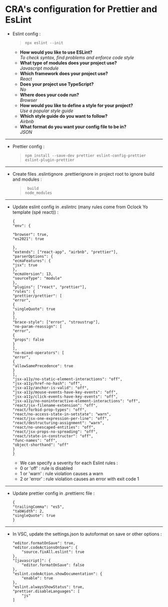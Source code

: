 # CRA's configuration for Prettier and EsLint

- Eslint config :

  > `npx eslint --init`

  - **How would you like to use ESLint?**  
    _To check syntax, find problems and enforce code style_
  - **What type of modules does your project use?**  
    _Javascript module_
  - **Which framework does your project use?**  
    _React_
  - **Does your project use TypeScript?**  
    _No_
  - **Where does your code run?**  
    _Browser_
  - **How would you like to define a style for your project?**  
    _Use a popular style guide_
  - **Which style guide do you want to follow?**  
    _Airbnb_
  - **What format do you want your config file to be in?**  
    _JSON_

---

- Prettier config :
  > `npm install --save-dev prettier eslint-config-prettier eslint-plugin-prettier`

---

- Create files .eslintignore .prettierignore in project root to ignore build and modules :
  > ` build`  
  > `node_modules`

---

- Update eslint config in .eslintrc (many rules come from Oclock Yo template (spé react)) :

  ```
  {
  "env": {

  "browser": true,
  "es2021": true

  },
  "extends": ["react-app", "airbnb", "prettier"],
  "parserOptions": {
  "ecmaFeatures": {
  "jsx": true
  },
  "ecmaVersion": 13,
  "sourceType": "module"
  },
  "plugins": ["react", "prettier"],
  "rules": {
  "prettier/prettier": [
  "error",
  {
  "singleQuote": true
  }
  ],
  "brace-style": ["error", "stroustrup"],
  "no-param-reassign": [
  "error",
  {
  "props": false
  }
  ],
  "no-mixed-operators": [
  "error",
  {
  "allowSamePrecedence": true
  }
  ],
  "jsx-a11y/no-static-element-interactions": "off",
  "jsx-a11y/href-no-hash": "off",
  "jsx-a11y/anchor-is-valid": "off",
  "jsx-a11y/mouse-events-have-key-events": "off",
  "jsx-a11y/click-events-have-key-events": "off",
  "jsx-a11y/no-noninteractive-element-interactions": "off",
  "react/jsx-filename-extension": "off",
  "react/forbid-prop-types": "off",
  "react/no-access-state-in-setstate": "warn",
  "react/jsx-one-expression-per-line": "off",
  "react/destructuring-assignment": "warn",
  "react/no-unescaped-entities": "off",
  "react/jsx-props-no-spreading": "off",
  "react/state-in-constructor": "off",
  "func-names": "off",
  "object-shorthand": "off"
  }
  }

  ```

  - We can specify a severity for each Eslint rules :
  - 0 or 'off' : rule is disabled
  - 1 or 'warn' : rule violation causes a warn
  - 2 or 'error' : rule violation causes an error with exit code 1

---

- Update prettier config in .prettierrc file :

  ```
  {
  "trailingComma": "es5",
  "tabWidth": 2,
  "singleQuote": true
  }

  ```

---

- In VSC, update the settings.json to autoformat on save or other options :

  ```
  "editor.formatOnSave": true,
  "editor.codeActionsOnSave": {
      "source.fixAll.eslint": true
  },
  "[javascript]": {
      "editor.formatOnSave": false
  },
  "eslint.codeAction.showDocumentation": {
      "enable": true
  },
  "eslint.alwaysShowStatus": true,
  "prettier.disableLanguages": [
      "js"
  ]
  ```
